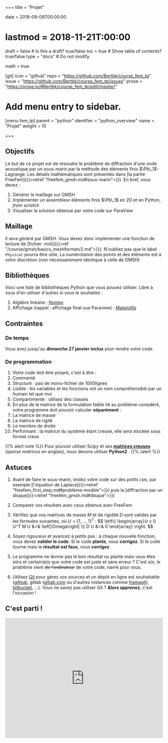 +++
title = "Projet"

date = 2018-09-09T00:00:00
# lastmod = 2018-11-21T:00:00

draft = false  # Is this a draft? true/false
toc = true  # Show table of contents? true/false
type = "docs"  # Do not modify.

math = true

[git]
  icon = "github"
  repo = "https://github.com/Bertbk/course_fem_tp"
  issue = "https://github.com/Bertbk/course_fem_tp/issues"
  prose = "https://prose.io/#Bertbk/course_fem_tp/edit/master/"

# Add menu entry to sidebar.
[menu.fem_tp]
  parent = "python"
  identifier = "python_overview"
  name = "Projet"
  weight = 10

+++

$\newcommand{\diff}{\mathrm{d}}$
$\newcommand{\xx}{\mathbf{x}}$
$\newcommand{\vec}[1]{\mathbf{#1}}$
$\newcommand{\Pb}{\mathbb{P}}$
$\newcommand{\dn}{\partial\_{\mathbf{n}}}$
$\newcommand{\Lo}{L^2(\Omega)}$
$\newcommand{\Ho}{H^1(\Omega)}$
$\newcommand{\dsp}{\displaystyle}$
$\newcommand{\uh}{u\_h}$
$\newcommand{\eh}{e\_h}$
$\newcommand{\norm}[1]{\left\\|#1\right\\|}$
$\newcommand{\normL}[1]{\norm{#1}\_{\Lo}}$
$\newcommand{\normH}[1]{\norm{#1}\_{\Ho}}$

## Objectifs

Le but de ce projet est de résoudre le problème de diffraction d'une onde acoustique par un sous-marin par la méthode des éléments finis $\Pb\_1$-Lagrange. Les détails mathématiques sont présentés dans [la partie FreeFem]({{<relref "freefem_gmsh.md#sous-marin">}}). En bref, vous devez :

1. Générer le maillage sur GMSH
1. Implémenter un assembleur éléments finis $\Pb\_1$ en 2D et en Python, *from scratch*
2. Visualiser la solution obtenue par votre code sur ParaView

## Maillage 

Il sera généré par GMSH. Vous devez donc implémenter une fonction de lecture de [fichier .msh]({{<ref "/course/gmsh/basics_meshformatv2.md">}}). N'oubliez pas que le label `Physical` pourra être utile. La numérotation des points et des éléments est à votre discrétion (non nécessairement identique à celle de GMSH)

## Bibliothèques

Voici une liste de bibliothèques Python que vous pouvez utiliser. Libre à vous d'en utiliser d'autres si vous le souhaitez :

1. Algèbre linéaire : [Numpy](https://www.numpy.org/)
2. Affichage (rappel : affichage final sue Paraview) : [Matplotlib](https://matplotlib.org)

## Contraintes

### De temps

Vous avez jusqu'au **dimanche 27 janvier inclus** pour rendre votre code.

### De programmation

1. Votre code doit être propre, c'est à dire :
  1. Commenté
  2. Structuré : pas de mono-fichier de 1000lignes
  3. Lisible : les variables et les fonctions ont un nom *compréhensible* par un humain tel que moi
  4. Compartimenté : utilisez des classes
2. En plus de la matrice de la formulation faible lié au problème considéré, votre programme doit pouvoir calculer **séparément** :
  1. La matrice de masse
  2. La matrice de rigité
  3. Le membre de droite
3. Performant : la matrice du système étant creuse, elle sera stockée sous format creux

{{% alert note %}}
Pour pouvoir utiliser Scipy et ses [**matrices creuses**](https://docs.scipy.org/doc/scipy/reference/sparse.html) (*sparse matrices* en anglais), nous devons utiliser **Python2** .
{{% /alert %}}

## Astuces

1. Avant de faire le sous-marin, testez votre code sur des *petits cas*, par exemple [l'équation de Laplace]({{<relref "freefem_first_step.md#problème-modèle">}}) puis la [diffraction par un disque]({{<relref "freefem_gmsh.md#disque">}})
2. Comparez vos résultats avec ceux obtenus avec FreeFem
3. Vérifiez que vos matrices de masse $M$ et de rigidité $D$ sont valides par les formules suivantes, où $U=[1,\ldots,1]^T$ :
$$
\left\\{
  \begin{array}{r c l}
    U^T M U &=& \left|\Omega\right| \\\\\\
    D U &=& 0
  \end{array}
\right.
$$

4. Soyez rigoureux et avancez à petits pas : à chaque nouvelle fonction, vous devez **valider le code**. Si le code **plante**, vous **corrigez**. Si le code tourne mais le **résultat est faux**, vous **corrigez**.
5. Le programme ne donne pas le bon résultat ou plante mais vous êtes sûrs et certain(e)s que votre code est juste et sans erreur ? C'est sûr, le problème vient ~~de l'ordinateur~~ de votre code, navré pour vous.
6. Utilisez [Git](https://git-scm.com) pour gérez vos sources et un dépôt en ligne est souhaitable ([github](https://github.com), gitlab ([gitlab.com](https://gitlab.com) ou d'autres instances comme [framagit](https://framagit.org)), [bitbucket](https://bitbucket.org), ...). Vous ne savez pas utiliser Git ? **Alors apprenez**, c'est l'occasion !

## C'est parti !

<div style="width:100%;height:0;padding-bottom:76%;position:relative;"><iframe src="https://giphy.com/embed/1APcn7WntDBd0ZcZEm" width="100%" height="100%" style="position:absolute" frameBorder="0" class="giphy-embed" allowFullScreen></iframe></div>